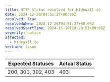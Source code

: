 ```yaml
---
title: HTTP Status resolved for hidewall.io
date: 2024-12-26T04:51:27+00:00Z
resolved: True
resolvedWhen: 2024-12-26T04:51:27+00:00Z
resolvedStartTime: 2024-11-18T10:20:03+00:00Z
severity: notice
affected:
  - hidewall.io
section: issue
---
```


| Expected Statuses | Actual Status  |
|-------------------|----------------|
| 200, 301, 302, 403 | 403 |
